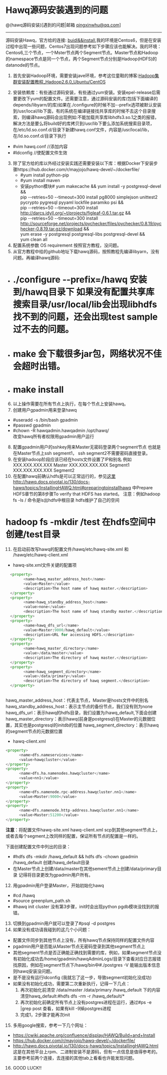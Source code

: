 ﻿# Hawq源码安装遇到的问题
@(hawq源码安装)[遇到的问题|邮箱 qingxinwhu@qq.com]

---

源码安装Hawq，官方给的连接: [buidl&&install](https://cwiki.apache.org/confluence/display/HAWQ/Build+and+Install),我的环境是Centos6，但是在安装过程中出现一些问题，Centos7出现问题参考如下步骤应该也能解决。我的环境：Centos6,三个节点，一个Mster节点两个Segment节点。Master节点和Hadoop的namespace节点是同一个节点，两个Segment节点分别是Hadoop(HDFS)的datanode的节点。


1. 首先安装Hadoop环境，需要安装jave环境，参考这位童鞋的博客:[Hadoop集群安装配置教程_Hadoop2.6.0_Ubuntu/CentOS](http://www.powerxing.com/install-hadoop-cluster/)

2. 安装依赖库：有些通过源码安装，有些通过yum安装。安装epel-release后需要更改下yum的配置文件。还需要注意，通过源码安装的库(包括下面编译的depends/libyarn/的库)如果在./configure的时候不加--prefix选项被默认安装到/usr/local/lib下面，有的系统在编译链接找共享库的时候不去这个目录搜索，则编译hawq源码会出现例如:不能加载共享库libhdfs3.so.1之类的报错，解决方法是要么将build好的库拷贝到/usr/lib下要么添加系统搜索目录项，在/etc/ld.so.conf.d/目录下新建hawq.conf文件，内容是/usr/local/lib，在/ld.so.conf.d/目录下执行
- #vim hawq.conf    //添加内容
- #ldconfig         //使配置文件生效
3. 除了官方给的库以外经过安装实践还需要安装以下库：根据Docker下安装步骤https://hub.docker.com/r/mayjojo/hawq-devel/~/dockerfile/
   - #yum install python-pip
   - #yum install maven
   - 安装python模块# yum makecache && yum install -y postgresql-devel && \
pip --retries=50 --timeout=300 install pg8000 simplejson unittest2 pycrypto pygresql pyyaml lockfile paramiko psi && \
pip --retries=50 --timeout=300 install http://darcs.idyll.org/~t/projects/figleaf-0.6.1.tar.gz && \
pip --retries=50 --timeout=300 install http://sourceforge.net/projects/pychecker/files/pychecker/0.8.19/pychecker-0.8.19.tar.gz/download && \
yum erase -y postgresql postgresql-libs postgresql-devel && \
yum clean all
4. 配置系统参数 OS requirement 按照官方教程，没问题。
5. 从官方教程中给的github地址下载hawq源码，按照教程先编译libyarn，没有问题。再编译hawq源码:
- # ./configure --prefix=/hawq  安装到/hawq目录下 如果没有配置共享库搜索目录/usr/local/lib会出现libhdfs找不到的问题，还会出现test sample过不去的问题。
- # make    会下载很多jar包，网络状况不佳会超时出错。
- # make install
6. 以上操作需要在所有节点上执行，在每个节点上安装hawq。
7. 创建用户gpadmin用来登录hawq
- #useradd -s /bin/bash gpadmin
- #passwd gpadmin
- #chown -R hawqadmin.hawqadmin /opt/hawq/   
改变hawq所有者权限用gpadmin用户运行
8. 配置gpadmin用户的sshkey用来Master无密码登录两个segment节点
也就是在Master节点上ssh segment1， ssh segment2不需要密码直接登录。
9. 在安装hadoop阶段应该已经在hosts文件设置了IP和别名 例如 
XXX.XXX.XXX.XXX Master
XXX.XXX.XXX.XXX Segment1
XXX.XXX.XXX.XXX Segment2
10. 在配置hawq前确认hdfs是可以正常运行的，参见[这里](http://hawq.docs.pivotal.io/130/docs-hawq/topics/InstallingHAWQ.html#preparingtoinstallhawq)http://hawq.docs.pivotal.io/130/docs-hawq/topics/InstallingHAWQ.html#preparingtoinstallhawq 中Prepare HDFS章节的第8步骤To verify that HDFS has started。
注意：例如hadoop fs -ls / 命令是ls出hdfs中根目录 hdfs维护了自己的空间
 # hadoop fs -mkdir /test  在hdfs空间中创建/test目录
11. 在启动前改写hawq的配置文件/hawq/etc/hawq-site.xml 和  /hawq/etc/hawq-client.xml
- hawq-site.xml文件关键的配置项
```python
  <property>
        <name>hawq_master_address_host</name>
        <value>Master</value> 
        <description>The host name of hawq master.</description>
  </property>
  <property>
        <name>hawq_standby_address_host</name>
        <value>none</value>
        <description>The host name of hawq standby master.</description>
  </property>
  <property>
        <name>hawq_dfs_url</name>
        <value>Master:9000/hawq_default</value>
        <description>URL for accessing HDFS.</description>
  </property>
  <property>
        <name>hawq_master_directory</name>
        <value>/data/master</value>
        <description>The directory of hawq master.</description>
  </property>
  <property>
        <name>hawq_segment_directory</name>
        <value>/data/primary</value>
        <description>The directory of hawq segment.</description>
  </property>
  
  ```
   hawq_master_address_host：代表主节点，Master是hosts文件中的别名
   hawq_standby_address_host：表示主节点的备份节点，我们没有则为none
   hawq_dfs_url：表示hawq的hdfs目录，我们设置为/hawq_default,下面会创建
   hawq_master_directory：表示hawq(前身是postgresql)在Master的元数据位置，其实也是postgresql的initdb的位置
   hawq_segment_directory：表示hawq的segment节点的元数据位置
  - hawq-client.xml
  ```python
 <property>
        <name>dfs.nameservices</name>
        <value>hawqcluster</value>
 </property>
<property>
        <name>dfs.ha.namenodes.hawqcluster</name>
        <value>nn1</value>
</property>
<property>
        <name>dfs.namenode.rpc-address.hawqcluster.nn1</name>
        <value>Master:9000</value>
</property>
<property>
        <name>dfs.namenode.http-address.hawqcluster.nn1</name>
        <value>Master:51200</value>
</property> 
 
  ```
  **注意**：将配置文件hawq-site.xml hawq-client.xml scp到其他segment节点上，或者去每个segment上改同样的配置，保证所有节点的配置是一样的。
  
  下面创建配置文件中列出的目录：
  - #hdfs dfs -mkdir /hawq_default && hdfs dfs -chown gpadmin /hawq_default
  创建/hawq_default目录
  - 在Master节点上创建/data/master在其他sement节点上创建/data/primary目录
  记得将目录更改为gpadmin用户所有。
12. 用gpadmin用户登录Master，开始初始化hawq
 - #cd /hawq
 - #source greenplum_path.sh
 - #hawq init cluster
 没有第3步骤，init时会出现python pgdb模块没找到的报错。
13. 切换到gpadmin用户就可以登录了#psql -d postgres
14. 如果没有成功请我碰到的这几个小问题：
- 配置文件同步到其他节点上没有，所有hawq节点保持同样的配置文件内容
- pgadmin用户是否能从Master节点无密码登录到其他segment节点上
- 其他segment节点是否正确能正确找到需要的库，例如，如果segment节点没有初始化成功去/home/gpadmin/hawqAdminLogs/目录下查看对应日志报错找原因，例如在segment节点下/hawq/bin中#./postgres -V 能输出版本信息则hawq安装没问题。
- 是不是没有运行ldconfig (我就忘了这一步，导致segment初始化没成功)
- 如果没有初始化成功，需要第二次重新执行，记得一下几点：
  1. 再次初始化前清空 /data/master /data/primary /hawq_default 下的内容
  清空hawq_default:#hdfs dfs -rm -r /hawq_default/*
  2. 再次初始化前确定所有节点上没有postgres进程在运行，通过#ps -e |grep post 查看，如果有kill -9掉postgres进程
  3. 完成1，2步骤才能再次init
  
15. 多用google搜索，参考一下几个网址：
- https://cwiki.apache.org/confluence/display/HAWQ/Build+and+Install
- https://hub.docker.com/r/mayjojo/hawq-devel/~/dockerfile/
- http://hawq.docs.pivotal.io/130/docs-hawq/topics/InstallingHAWQ.html
这是在其他平台上rpm、二进制安装不是源码，但有一点信息是值得参考的。主要参考前两个连接，去连接的其他tab上看看也许能发现问题。
16. GOOD LUCK!!


